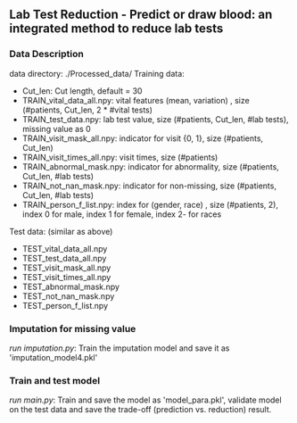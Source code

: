## Lab Test Reduction - Predict or draw blood: an integrated method to reduce lab tests

### Data Description
data directory: ./Processed_data/
Training data:
- Cut_len: Cut length, default = 30
- TRAIN_vital_data_all.npy: vital features (mean, variation) , size (#patients, Cut_len, 2 * #vital tests)
- TRAIN_test_data.npy: lab test value, size (#patients, Cut_len, #lab tests), missing value as 0
- TRAIN_visit_mask_all.npy: indicator for visit {0, 1}, size (#patients, Cut_len)
- TRAIN_visit_times_all.npy: visit times, size (#patients)
- TRAIN_abnormal_mask.npy: indicator for abnormality, size (#patients, Cut_len, #lab tests)
- TRAIN_not_nan_mask.npy: indicator for non-missing, size (#patients, Cut_len, #lab tests)
- TRAIN_person_f_list.npy: index for (gender, race) , size (#patients, 2), index 0 for male, index 1 for female, index 2- for races

Test data: (similar as above)
- TEST_vital_data_all.npy
- TEST_test_data_all.npy
- TEST_visit_mask_all.npy
- TEST_visit_times_all.npy
- TEST_abnormal_mask.npy
- TEST_not_nan_mask.npy
- TEST_person_f_list.npy

### Imputation for missing value
*run imputation.py*: Train the imputation model and save it as 'imputation_model4.pkl'

### Train and test model
*run main.py*: Train and save the model as 'model_para.pkl', validate model on the test data and save the trade-off (prediction vs. reduction) result.
